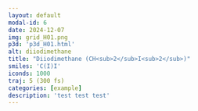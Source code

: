 ```yaml
---
layout: default
modal-id: 6
date: 2024-12-07
img: grid_H01.png
p3d: 'p3d_H01.html'
alt: diiodimethane
title: "Diiodimethane (CH<sub>2</sub>I<sub>2</sub>)"
smiles: 'C(I)I'
iconds: 1000
traj: 5 (300 fs)
categories: [example]
description: 'test test test'
---
```

